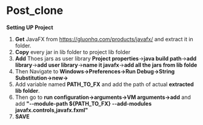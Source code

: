 # Post_clone
 **Setting UP Project**

 1. **Get** JavaFX from https://gluonhq.com/products/javafx/ and extract it in folder.
 2. **Copy** every jar in lib folder to project lib folder 
 3. **Add** Thoes jars as user library **Project properties**->**java build path**->**add library**->**add user library**->**name it javafx**->**add all the jars from lib folde**
 4. Then Navigate to **Windows->Preferences->Run Debug->String Substitution->new->**
 5. Add variable named **PATH_TO_FX** and add the path of actual **extracted lib folder**.
 6. Then go to **run configuration->arguments->VM arguments->add** and add **"--module-path ${PATH_TO_FX} --add-modules javafx.controls,javafx.fxml"**
 7. **SAVE**
